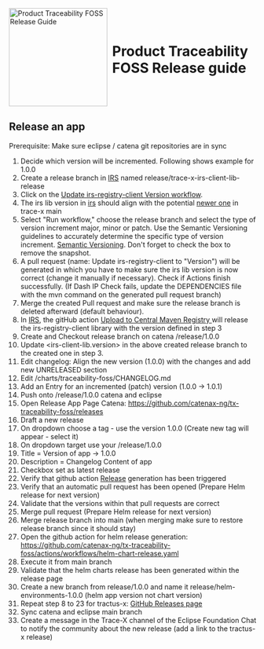 <div style="display: flex; align-items: center;justify-content: center;align-content: center;">
   <img src="https://raw.githubusercontent.com/eclipse-tractusx/traceability-foss/main/docs/trace-x-logo.svg" alt="Product Traceability FOSS Release Guide" style="width:200px;"/>
   <h1 style="margin: 10px 0 0 10px">Product Traceability FOSS Release guide</h1>
</div>

## Release an app

Prerequisite:
Make sure eclipse / catena git repositories are in sync

1) Decide which version will be incremented. Following shows example for 1.0.0
2) Create a release branch in [IRS](https://github.com/eclipse-tractusx/item-relationship-service) named release/trace-x-irs-client-lib-release
3) Click on the [Update irs-registry-client Version workflow](https://github.com/eclipse-tractusx/item-relationship-service/actions/workflows/update-registry-library.yaml).
4) The irs lib version in [irs](https://github.com/eclipse-tractusx/item-relationship-service/blob/65a42336b7ec7ae50690ec7590d05d8e3b15555a/pom.xml#L76)  should align with the potential [newer one](https://github.com/catenax-ng/tx-traceability-foss/blob/fb1130d4c1dd4f869e61d334310e99bc191fa0c7/pom.xml#L103)  in trace-x main
5) Select "Run workflow," choose the release branch and select the type of version increment major, minor or patch. Use the Semantic Versioning guidelines to accurately determine the specific type of version increment. [Semantic Versioning](https://semver.org/spec/v2.0.0.html). Don't forget to check the box to remove the snapshot.
6) A pull request (name: Update irs-registry-client to "Version") will be generated in which you have to make sure the irs lib version is now correct (change it manually if necessary). Check if Actions finish successfully. (If Dash IP Check fails, update the DEPENDENCIES file with the mvn command on the generated pull request branch)
7) Merge the created Pull request and make sure the release branch is deleted afterward (default behaviour).
8) In [IRS](https://github.com/eclipse-tractusx/item-relationship-service), the gitHub action [Upload to Central Maven Registry ](https://github.com/eclipse-tractusx/item-relationship-service/actions/workflows/maven-deploy.yaml) will release the irs-registry-client library with the version defined in step 3
9) Create and Checkout release branch on catena /release/1.0.0
10) Update <irs-client-lib.version> in the above created release branch to the created one in step 3.
11) Edit changelog: Align the new version (1.0.0) with the changes and add new UNRELEASED section
12) Edit /charts/traceability-foss/CHANGELOG.md
13) Add an Entry for an incremented (patch) version (1.0.0 -> 1.0.1)
14) Push onto /release/1.0.0 catena and eclipse
15) Open Release App Page Catena: https://github.com/catenax-ng/tx-traceability-foss/releases
16) Draft a new release
17) On dropdown choose a tag - use the version 1.0.0 (Create new tag will appear - select it)
18) On dropdown target use your /release/1.0.0
19) Title = Version of app -> 1.0.0
20) Description = Changelog Content of app
21) Checkbox set as latest release
22) Verify that github action [Release](https://github.com/catenax-ng/tx-traceability-foss/actions/workflows/release.yaml) generation has been triggered
23) Verify that an automatic pull request has been opened (Prepare Helm release for next version)
24) Validate that the versions within that pull requests are correct
25) Merge pull request (Prepare Helm release for next version)
26) Merge release branch into main (when merging make sure to restore release branch since it should stay)
27) Open the github action for helm release generation: https://github.com/catenax-ng/tx-traceability-foss/actions/workflows/helm-chart-release.yaml
28) Execute it from main branch
29) Validate that the helm charts release has been generated within the release page
30) Create a new branch from release/1.0.0 and name it release/helm-environments-1.0.0 (helm app version not chart version)
31) Repeat step 8 to 23 for tractus-x: [GitHub Releases page](https://github.com/eclipse-tractusx/traceability-foss/releases)
32) Sync catena and eclipse main branch
33) Create a message in the Trace-X channel of the Eclipse Foundation Chat to notify the community about the new release (add a link to the tractus-x release)
